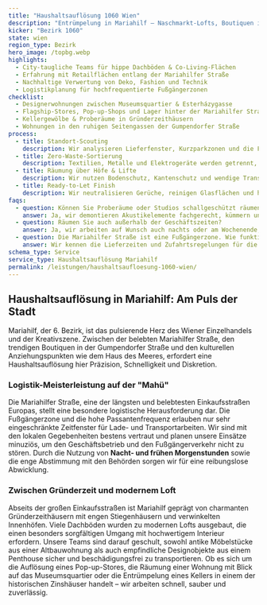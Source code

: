 ```yaml
---
title: "Haushaltsauflösung 1060 Wien"
description: "Entrümpelung in Mariahilf – Naschmarkt-Lofts, Boutiquen in der Gumpendorfer Straße und Dachwohnungen nahe Haus des Meeres."
kicker: "Bezirk 1060"
state: wien
region_type: Bezirk
hero_image: /topbg.webp
highlights:
  - City-taugliche Teams für hippe Dachböden & Co-Living-Flächen
  - Erfahrung mit Retailflächen entlang der Mariahilfer Straße
  - Nachhaltige Verwertung von Deko, Fashion und Technik
  - Logistikplanung für hochfrequentierte Fußgängerzonen
checklist:
  - Designerwohnungen zwischen Museumsquartier & Esterházygasse
  - Flagship-Stores, Pop-up-Shops und Lager hinter der Mariahilfer Straße
  - Kellergewölbe & Proberäume in Gründerzeithäusern
  - Wohnungen in den ruhigen Seitengassen der Gumpendorfer Straße
process:
  - title: Standort-Scouting
    description: Wir analysieren Lieferfenster, Kurzparkzonen und die Frequenz der Laufkundschaft, um Störungen zu minimieren.
  - title: Zero-Waste-Sortierung
    description: Textilien, Metalle und Elektrogeräte werden getrennt, um eine maximale Recyclingquote zu erzielen. Verkäufliche Ware wird angerechnet.
  - title: Räumung über Höfe & Lifte
    description: Wir nutzen Bodenschutz, Kantenschutz und wendige Transportmittel, um auch durch enge und verwinkelte Wege alles sicher zu transportieren.
  - title: Ready-to-Let Finish
    description: Wir neutralisieren Gerüche, reinigen Glasflächen und hinterlassen das Objekt in einem sofort vermietbaren Zustand.
faqs:
  - question: Können Sie Proberäume oder Studios schallgeschützt räumen?
    answer: Ja, wir demontieren Akustikelemente fachgerecht, kümmern uns um das Recycling und verschließen auf Wunsch auch Kabelkanäle.
  - question: Räumen Sie auch außerhalb der Geschäftszeiten?
    answer: Ja, wir arbeiten auf Wunsch auch nachts oder am Wochenende, damit Ihre Geschäftsfläche ohne Umsatzverlust übergeben werden kann.
  - question: Die Mariahilfer Straße ist eine Fußgängerzone. Wie funktioniert hier eine Räumung?
    answer: Wir kennen die Lieferzeiten und Zufahrtsregelungen für die Fußgängerzone genau und planen unsere Einsätze entsprechend, um Konflikte zu vermeiden.
schema_type: Service
service_type: Haushaltsauflösung Mariahilf
permalink: /leistungen/haushaltsaufloesung-1060-wien/
---
```


## Haushaltsauflösung in Mariahilf: Am Puls der Stadt

Mariahilf, der 6. Bezirk, ist das pulsierende Herz des Wiener Einzelhandels und der Kreativszene. Zwischen der belebten Mariahilfer Straße, den trendigen Boutiquen in der Gumpendorfer Straße und den kulturellen Anziehungspunkten wie dem Haus des Meeres, erfordert eine Haushaltsauflösung hier Präzision, Schnelligkeit und Diskretion.

### Logistik-Meisterleistung auf der "Mahü"

Die Mariahilfer Straße, eine der längsten und belebtesten Einkaufsstraßen Europas, stellt eine besondere logistische Herausforderung dar. Die Fußgängerzone und die hohe Passantenfrequenz erlauben nur sehr eingeschränkte Zeitfenster für Lade- und Transportarbeiten. Wir sind mit den lokalen Gegebenheiten bestens vertraut und planen unsere Einsätze minuziös, um den Geschäftsbetrieb und den Fußgängerverkehr nicht zu stören. Durch die Nutzung von **Nacht- und frühen Morgenstunden** sowie die enge Abstimmung mit den Behörden sorgen wir für eine reibungslose Abwicklung.

### Zwischen Gründerzeit und modernem Loft

Abseits der großen Einkaufsstraßen ist Mariahilf geprägt von charmanten Gründerzeithäusern mit engen Stiegenhäusern und verwinkelten Innenhöfen. Viele Dachböden wurden zu modernen Lofts ausgebaut, die einen besonders sorgfältigen Umgang mit hochwertigem Interieur erfordern. Unsere Teams sind darauf geschult, sowohl antike Möbelstücke aus einer Altbauwohnung als auch empfindliche Designobjekte aus einem Penthouse sicher und beschädigungsfrei zu transportieren. Ob es sich um die Auflösung eines Pop-up-Stores, die Räumung einer Wohnung mit Blick auf das Museumsquartier oder die Entrümpelung eines Kellers in einem der historischen Zinshäuser handelt – wir arbeiten schnell, sauber und zuverlässig.
